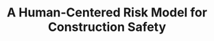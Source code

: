 ---
title: "A Human-Centered Risk Model for Construction Safety"
collection: publications
category: manuscripts
venue: 'IEEE Access'
paperurl: 'https://ieeexplore.ieee.org/document/9171291'
data: 2020-08-19
---